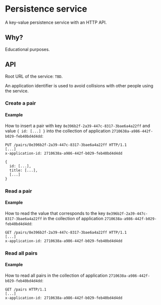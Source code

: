 # Persistence service

A key-value persistence service with an HTTP API.

## Why?

Educational purposes.

## API

Root URL of the service: `TBD`.

An application identifier is used to avoid collisions with other people using the service.

### Create a pair

#### Example

How to insert a pair with key `8e396b2f-2a39-447c-8317-3bae6a4a22ff` and value `{ id: [...] }` into the collection of application `2710638a-a986-442f-b029-feb40bd4d4dd`:

```
PUT /pairs/8e396b2f-2a39-447c-8317-3bae6a4a22ff HTTP/1.1
[...]
x-application-id: 2710638a-a986-442f-b029-feb40bd4d4dd

{
  id: [...],
  title: [...],
  [...]
}
```

### Read a pair

#### Example

How to read the value that corresponds to the key `8e396b2f-2a39-447c-8317-3bae6a4a22ff` in the collection of application `2710638a-a986-442f-b029-feb40bd4d4dd`:

```
GET /pairs/8e396b2f-2a39-447c-8317-3bae6a4a22ff HTTP/1.1
[...]
x-application-id: 2710638a-a986-442f-b029-feb40bd4d4dd
```

### Read all pairs

#### Example

How to read all pairs in the collection of application `2710638a-a986-442f-b029-feb40bd4d4dd`:

```
GET /pairs HTTP/1.1
[...]
x-application-id: 2710638a-a986-442f-b029-feb40bd4d4dd
```
